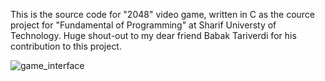 This is the source code for "2048" video game, written in C as the cource project for "Fundamental of Programming" at Sharif Universty of Technology.
Huge shout-out to my dear friend Babak Tariverdi for his contribution to this project.

![game_interface](https://github.com/user-attachments/assets/5ab64ad9-b329-4873-bf36-70bec7c98b10)
